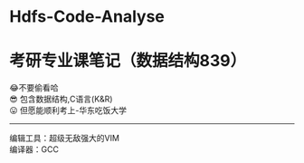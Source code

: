 # Hdfs-Code-Analyse
# 考研专业课笔记（数据结构839）  
:joy:不要偷看哈  
:sunglasses: 包含数据结构,C语言(K&R)  
:stuck_out_tongue: 但愿能顺利考上-华东吃饭大学  
***    
编辑工具：超级无敌强大的VIM  
编译器：GCC  
